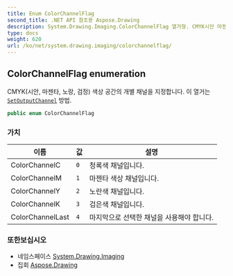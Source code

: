 ```yaml
---
title: Enum ColorChannelFlag
second_title: .NET API 참조용 Aspose.Drawing
description: System.Drawing.Imaging.ColorChannelFlag 열거형. CMYK시안 마젠타 노랑 검정 색상 공간의 개별 채널을 지정합니다. 이 열거는SetOutputChannel 방법.
type: docs
weight: 620
url: /ko/net/system.drawing.imaging/colorchannelflag/
---
```

## ColorChannelFlag enumeration

CMYK(시안, 마젠타, 노랑, 검정) 색상 공간의 개별 채널을 지정합니다. 이 열거는[`SetOutputChannel`](../imageattributes/setoutputchannel/) 방법.

```csharp
public enum ColorChannelFlag
```

### 가치

| 이름 | 값 | 설명 |
| --- | --- | --- |
| ColorChannelC | `0` | 청록색 채널입니다. |
| ColorChannelM | `1` | 마젠타 색상 채널입니다. |
| ColorChannelY | `2` | 노란색 채널입니다. |
| ColorChannelK | `3` | 검은색 채널입니다. |
| ColorChannelLast | `4` | 마지막으로 선택한 채널을 사용해야 합니다. |

### 또한보십시오

* 네임스페이스 [System.Drawing.Imaging](../../system.drawing.imaging/)
* 집회 [Aspose.Drawing](../../)


